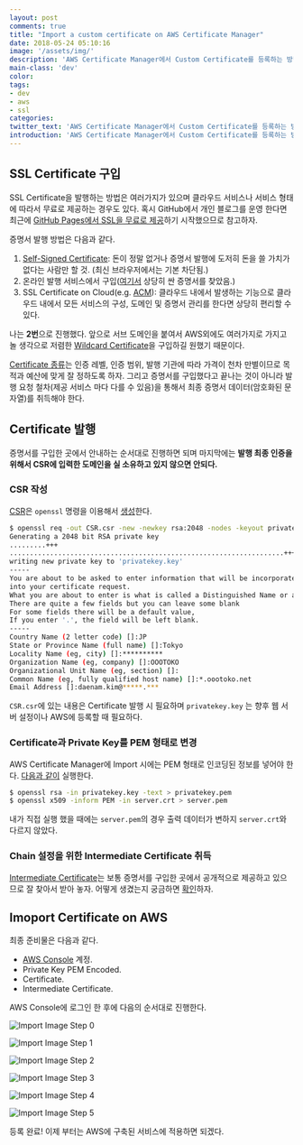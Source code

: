 ```yaml
---
layout: post
comments: true
title: "Import a custom certificate on AWS Certificate Manager"
date: 2018-05-24 05:10:16
image: '/assets/img/'
description: 'AWS Certificate Manager에서 Custom Certificate를 등록하는 방법을 알아보자.'
main-class: 'dev'
color:
tags:
- dev
- aws
- ssl
categories:
twitter_text: 'AWS Certificate Manager에서 Custom Certificate를 등록하는 방법을 알아보자.'
introduction: 'AWS Certificate Manager에서 Custom Certificate를 등록하는 방법을 알아보자.'
---
```


## SSL Certificate 구입

SSL Certificate을 발행하는 방법은 여러가지가 있으며 클라우드 서비스나 서비스 형태에 따라서 무료로 제공하는 경우도 있다. 혹시 GitHub에서 개인 블로그를 운영 한다면 최근에 [GitHub Pages에서 SSL을 무료로 제공](https://blog.github.com/2018-05-01-github-pages-custom-domains-https/)하기 시작했으므로 참고하자.

증명서 발행 방법은 다음과 같다.

1. [Self-Signed Certificate](https://en.wikipedia.org/wiki/Self-signed_certificate): 돈이 정말 없거나 증명서 발행에 도저히 돈을 쓸 가치가 없다는 사람만 할 것. (최신 브라우저에서는 기본 차단됨.)
2. 온라인 발행 서비스에서 구입([여기서](https://www.ssl2buy.com/wildcard-ssl-certificate) 상당히 싼 증명서를 찾았음.)
3. SSL Certificate on Cloud(e.g. [ACM](https://aws.amazon.com/certificate-manager/?nc1=h_ls)): 클라우드 내에서 발생하는 기능으로 클라우드 내에서 모든 서비스의 구성, 도메인 및 증명서 관리를 한다면 상당히 편리할 수 있다.

나는 **2번**으로 진행했다. 앞으로 서브 도메인을 붙여서 AWS외에도 여러가지로 가지고 놀 생각으로 저렴한 [Wildcard Certificate](https://en.wikipedia.org/wiki/Wildcard_certificate)을 구입하길 원했기 때문이다.

[Certificate 종류](https://www.globalsign.com/en/ssl-information-center/types-of-ssl-certificate/)는 인증 레벨, 인증 범위, 발행 기관에 따라 가격이 천차 만별이므로 목적과 예산에 맞게 잘 정하도록 하자. 그리고 증명서를 구입했다고 끝나는 것이 아니라 발행 요청 철차(제공 서비스 마다 다를 수 있음)을 통해서 최종 증명서 데이터(암호화된 문자열)를 취득해야 한다.


## Certificate 발행

증명서를 구입한 곳에서 안내하는 순서대로 진행하면 되며 마지막에는 **발행 최종 인증을 위해서 CSR에 입력한 도메인을 실 소유하고 있지 않으면 안되다.**

### CSR 작성

[CSR](https://en.wikipedia.org/wiki/Certificate_signing_request)은 `openssl` 명령을 이용해서 [생성](https://support.globalsign.com/customer/portal/articles/1221018-generate-csr---openssl)한다.

```sh
$ openssl req -out CSR.csr -new -newkey rsa:2048 -nodes -keyout privatekey.key
Generating a 2048 bit RSA private key
.........+++
....................................................................+++
writing new private key to 'privatekey.key'
-----
You are about to be asked to enter information that will be incorporated
into your certificate request.
What you are about to enter is what is called a Distinguished Name or a DN.
There are quite a few fields but you can leave some blank
For some fields there will be a default value,
If you enter '.', the field will be left blank.
-----
Country Name (2 letter code) []:JP
State or Province Name (full name) []:Tokyo
Locality Name (eg, city) []:**********
Organization Name (eg, company) []:OOOTOKO
Organizational Unit Name (eg, section) []:
Common Name (eg, fully qualified host name) []:*.oootoko.net
Email Address []:daenam.kim@*****.***
```

`CSR.csr`에 있는 내용은 Certificate 발행 시 필요하며 `privatekey.key` 는 향후 웹 서버 설정이나 AWS에 등록할 때 필요하다.

### Certificate과 Private Key를 PEM 형태로 변경

AWS Certificate Manager에 Import 시에는 PEM 형태로 인코딩된 정보를 넣어야 한다. [다음과 같이](https://stackoverflow.com/questions/991758/how-to-get-pem-file-from-key-and-crt-files) 실행한다.

```sh
$ openssl rsa -in privatekey.key -text > privatekey.pem
$ openssl x509 -inform PEM -in server.crt > server.pem
```

내가 직접 실행 했을 때에는 `server.pem`의 경우 출력 데이터가 변하지 `server.crt`와 다르지 않았다.

### Chain 설정을 위한 Intermediate Certificate 취득

[Intermediate Certificate](https://en.wikipedia.org/wiki/Public_key_certificate#Types_of_certificate)는 보통 증명서를 구입한 곳에서 공개적으로 제공하고 있으므로 잘 찾아서 받아 놓자. 어떻게 생겼는지 궁금하면 [확인](https://www.alphassl.com/support/install-root-certificate.html)하자.

## Imoport Certificate on AWS

최종 준비물은 다음과 같다.

- [AWS Console](https://signin.aws.amazon.com/signin?redirect_uri=https%3A%2F%2Fconsole.aws.amazon.com%2Fconsole%2Fhome%3Fstate%3DhashArgs%2523%26isauthcode%3Dtrue&client_id=arn%3Aaws%3Aiam%3A%3A015428540659%3Auser%2Fhomepage&forceMobileApp=0) 계정.
- Private Key PEM Encoded.
- Certificate.
- Intermediate Certificate.

AWS Console에 로그인 한 후에 다음의 순서대로 진행한다.

![Import Image Step 0](https://cdn.oootoko.net/blog/assets/img/import-a-custom-certificate-on-aws-certificate-manager/aws-certificate-0.png)

![Import Image Step 1](https://cdn.oootoko.net/blog/assets/img/import-a-custom-certificate-on-aws-certificate-manager/aws-certificate-1.png)

![Import Image Step 2](https://cdn.oootoko.net/blog/assets/img/import-a-custom-certificate-on-aws-certificate-manager/aws-certificate-2.png)

![Import Image Step 3](https://cdn.oootoko.net/blog/assets/img/import-a-custom-certificate-on-aws-certificate-manager/aws-certificate-3.png)

![Import Image Step 4](https://cdn.oootoko.net/blog/assets/img/import-a-custom-certificate-on-aws-certificate-manager/aws-certificate-4.png)

![Import Image Step 5](https://cdn.oootoko.net/blog/assets/img/import-a-custom-certificate-on-aws-certificate-manager/aws-certificate-5.png)

등록 완료! 이제 부터는 AWS에 구축된 서비스에 적용하면 되겠다.
